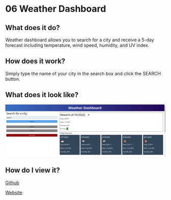 # 06 Weather Dashboard
## What does it do?
Weather dashboard allows you to search for a city and receive a 5-day forecast including temperature, wind speed, humidity, and UV index.

## How does it work?
Simply type the name of your city in the search box and click the SEARCH button.

## What does it look like?
![screenshot of weather dashboard](./assets/img/wdb.webp)

## How do I view it?
[Github](https://github.com/odisclemons/06-weather-dashboard)

[Website](https://odisclemons.github.io/06-weather-dashboard/)